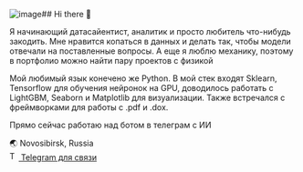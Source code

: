 ![image](https://github.com/user-attachments/assets/1a5faadd-891a-4617-9a59-7da209eba3f8)## Hi there 👋

Я начинающий датасайентист, аналитик и просто любитель что-нибудь закодить.
Мне нравится копаться в данных и делать так, чтобы модели отвечали на поставленные вопросы.
А еще я люблю механику, поэтому в портфолио можно найти пару проектов с физикой

Мой любимый язык конечено же Python.
В мой стек входят Sklearn, Tensorflow для обучения нейронок на GPU, доводилось работать с LightGBM, Seaborn и Matplotlib для визуализации.
Также встречался с фреймворками для работы с .pdf и .dox.

Прямо сейчас работаю над ботом в телеграм с ИИ

🌏 Novosibirsk, Russia  
<a href="https://t.me/sergey_dzh">
  <img src="https://icons-for-free.com/iff/png/256/telegram-1331550893597324235.png" alt="Telegram" width="16" height="16">
  Telegram для связи
</a>

